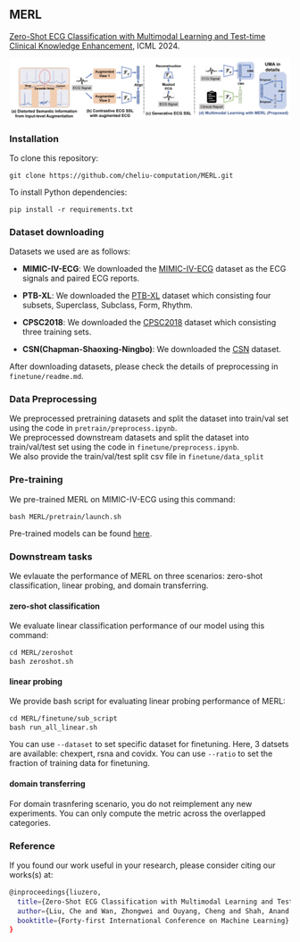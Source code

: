 ## MERL
[Zero-Shot ECG Classification with Multimodal Learning and Test-time Clinical Knowledge Enhancement](https://arxiv.org/abs/2403.06659), ICML 2024.

![framework](docs/framework.png)

###  Installation
To clone this repository:
```
git clone https://github.com/cheliu-computation/MERL.git
```
To install Python dependencies:
```
pip install -r requirements.txt
```

### Dataset downloading
Datasets we used are as follows:
- **MIMIC-IV-ECG**: We downloaded the [MIMIC-IV-ECG](https://physionet.org/content/mimic-iv-ecg/1.0/) dataset as the ECG signals and paired ECG reports.

- **PTB-XL**: We downloaded the [PTB-XL](https://physionet.org/content/ptb-xl/1.0.3/) dataset which consisting four subsets, Superclass, Subclass, Form, Rhythm.

- **CPSC2018**: We downloaded the [CPSC2018](http://2018.icbeb.org/Challenge.html) dataset which consisting three training sets. 

- **CSN(Chapman-Shaoxing-Ningbo)**: We downloaded the [CSN](https://physionet.org/content/ecg-arrhythmia/1.0.0/) dataset.

After downloading datasets, please check the details of preprocessing in `finetune/readme.md`.

### Data Preprocessing
We preprocessed pretraining datasets and split the dataset into train/val set using the code in `pretrain/preprocess.ipynb`.\
We preprocessed downstream datasets and split the dataset into train/val/test set using the code in `finetune/preprocess.ipynb`.\
We also provide the train/val/test split csv file in `finetune/data_split`

### Pre-training

We pre-trained MERL on MIMIC-IV-ECG using this command:

```
bash MERL/pretrain/launch.sh
```

Pre-trained models can be found [here](https://drive.google.com/drive/folders/13wb4DppUciMn-Y_qC2JRWTbZdz3xX0w2?usp=drive_link).

### Downstream tasks
We evlauate the performance of MERL on three scenarios: zero-shot classification, linear probing, and domain transferring.

#### zero-shot classification
We evaluate linear classification performance of our model using this command:
```
cd MERL/zeroshot
bash zeroshot.sh
```

#### linear probing
We provide bash script for evaluating linear probing performance of MERL:
```
cd MERL/finetune/sub_script
bash run_all_linear.sh
```
You can use `--dataset` to set specific dataset for finetuning. Here, 3 datsets are available: chexpert, rsna and covidx.
You can use `--ratio` to set the fraction of training data for finetuning.

#### domain transferring
For domain trasnfering scenario, you do not reimplement any new experiments. You can only compute the metric across the overlapped categories.

### Reference
If you found our work useful in your research, please consider citing our works(s) at:
```bash
@inproceedings{liuzero,
  title={Zero-Shot ECG Classification with Multimodal Learning and Test-time Clinical Knowledge Enhancement},
  author={Liu, Che and Wan, Zhongwei and Ouyang, Cheng and Shah, Anand and Bai, Wenjia and Arcucci, Rossella},
  booktitle={Forty-first International Conference on Machine Learning}
}
```

